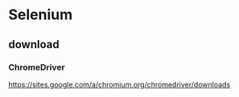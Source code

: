 # Selenium
## download
### ChromeDriver
https://sites.google.com/a/chromium.org/chromedriver/downloads